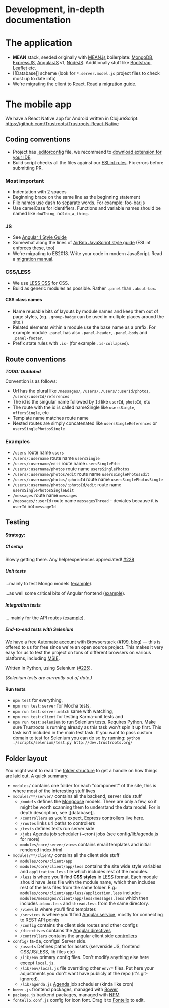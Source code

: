 # Development, in-depth documentation

# The application

- **MEAN** stack, seeded originally with [MEAN.js](http://meanjs.org/) boilerplate: [MongoDB](www.mongodb.org), [ExpressJS](http://expressjs.com/), [AngularJS](https://angularjs.org/) v1, [NodeJS](http://nodejs.org/). Additionally stuff like [Bootstrap](http://getbootstrap.com/), [Leaflet](http://leafletjs.com/) etc.
- [[Database]] scheme (look for `*.server.model.js` project files to check most up to date info)
- We're migrating the client to React. Read a [migration guide](React.md).

# The mobile app

We have a React Native app for Android written in ClojureScript: https://github.com/Trustroots/Trustroots-React-Native

## Coding conventions

- Project has [.editorconfig](https://github.com/Trustroots/trustroots/blob/master/.editorconfig) file, we recommend to [download extension for your IDE](http://editorconfig.org/#download).
- Build script checks all the files against our [ESLint rules](https://github.com/Trustroots/trustroots/blob/master/.eslintrc.js). Fix errors before submitting PR.

### Most important

- Indentation with 2 spaces
- Beginning brace on the same line as the beginning statement
- File names use dash to separate words. For example: foo-bar.js
- Use camelCase for identifiers. Functions and variable names should be named like `doAThing`, not `do_a_thing`.

### JS

- See [Angular 1 Style Guide](https://github.com/johnpapa/angular-styleguide/blob/master/a1/README.md)
- Somewhat along the lines of [AirBnb JavaScript style guide](https://github.com/airbnb/javascript) (ESLint enforces these, too)
- We're migrating to ES2018. Write your code in modern JavaScript. Read a [migration manual](ES2018.md).

### CSS/LESS

- We use [LESS CSS](http://lesscss.org/) for CSS.
- Build as generic modules as possible. Rather `.panel` than `.about-box`.

#### CSS class names

- Name reusable bits of layouts by module names and keep them out of page styles, (eg. `.group-badge` can be used in multiple places around the site.)
- Related elements within a module use the base name as a prefix. For example module `.panel` has also `.panel-header`, `.panel-body` and `.panel-footer`.
- Prefix state rules with `.is-` (for example `.is-collapsed`).

## Route conventions

_**TODO: Outdated**_

Convention is as follows:

- Url has the plural like `/messages/`, `/users/`, `/users/:userId/photos`, `/users/:userId/references`
- The id is the singular name followed by `Id` like `userId`, `photoId`, etc
- The route with the id is called nameSingle like `usersSingle`, `offersSingle`, etc
- Template name matches route name
- Nested routes are simply concatenated like `usersSingleReferences` or `usersSinglePhotosSingle`

### Examples

- `/users` route name `users`
- `/users/:username` route name `usersSingle`
- `/users/:username/edit` route name `usersSingleEdit`
- `/users/:username/photos` route name `usersSinglePhotos`
- `/users/:username/photos/edit` route name `usersSinglePhotosEdit`
- `/users/:username/photos/:photoId` route name `usersSinglePhotosSingle`
- `/users/:username/photos/:photoId/edit` route name `usersSinglePhotosSingleEdit`
- `/messages` route name `messages`
- `/messages/:userId` route name `messagesThread` - deviates because it is `userId` not `messageId`

## Testing

#### Strategy:

##### CI setup

Slowly getting there. Any help/experiences appreciated! [#228](https://github.com/Trustroots/trustroots/issues/228)

##### Unit tests

...mainly to test Mongo models ([example](https://github.com/Trustroots/trustroots/blob/master/modules/users/tests/server/user.server.model.tests.js)).

...as well some critical bits of Angular frontend ([example](https://github.com/Trustroots/trustroots/blob/master/modules/users/tests/client/authentication.client.controller.tests.js)).

##### Integration tests

... mainly for the API routes ([example](https://github.com/Trustroots/trustroots/blob/master/modules/messages/tests/server/message.server.routes.tests.js)).

##### End-to-end tests with Selenium

We have a free [Automate account](https://www.browserstack.com/automate) with Browserstack ([#199](https://github.com/Trustroots/trustroots/issues/199), [blog](http://ideas.trustroots.org/2015/04/07/selenium-browserstack-testing/)) — this is offered to us for free since we're an open source project. This makes it very easy for us to test the project on tons of different browsers on various platforms, including [MSIE](https://github.com/Trustroots/trustroots/issues/45).

Written in Python, using Selenium ([#225](https://github.com/Trustroots/trustroots/issues/225)).

_(Selenium tests are currently out of date.)_

#### Run tests

- `npm test` for everything,
- `npm run test:server` for Mocha tests,
- `npm run test:server:watch` same with watching,
- `npm run test:client` for testing Karma-unit tests and
- `npm run test:selenium` to run Selenium tests. Requires Python. Make sure Trustroots is running already as this task won't spin it up first. This task isn't included in the main test task. If you want to pass custom domain to test for Selenium you can do so by running: `python ./scripts/selenium/test.py http://dev.trustroots.org/`

## Folder layout

You might want to read the [folder structure](http://meanjs.org/docs.html#folder-structure) to get a handle on how things are laid out. A quick summary:

- `modules/` contains one folder for each "component" of the site, this is where most of the interesting stuff lives
- `modules/**/server/` contains all the backend, server side stuff
  - `/models` defines the [Mongoose](https://mongoosejs.com/) models. There are only a few, so it might be worth scanning them to understand the data model. For in depth description, see [[database]].
  - `/controllers` as you'd expect, Express controllers live here.
  - `/routes` links url paths to controllers
  - `/tests` defines tests run server side
  - `/jobs` [Agenda](https://www.npmjs.com/package/agenda) job scheduler (~cron) jobs (see config/lib/agenda.js for more)
  - `modules/core/server/views` contains email templates and initial rendered index.html
- `modules/**/client/` contains all the client side stuff
  - `modules/core/client/app`
  - `modules/core/client/app/less` contains the site wide style variables and `application.less` file which includes rest of the modules.
  - `/less` is where you'll find **CSS styles** in [LESS format](http://lesscss.org/). Each module should have .less file with the module name, which then includes rest of the less files from the same folder. E.g.: `modules/core/client/app/less/application.less` includes `modules/messages/client/app/less/messages.less` which then includes `inbox.less` and `thread.less` from the same directory.
  - `/views` is where you'll find templates
  - `/services` is where you'll find [Angular service](https://docs.angularjs.org/guide/services), mostly for connecting to REST API points
  - `/config` contains the client side routes and other configs
  - `/directives` contains the [Angular directives](https://docs.angularjs.org/guide/directive)
  - `/controllers` contains the angular client side [controllers](https://docs.angularjs.org/guide/controller)
- `config/` ta-da, configs! Server side.
  - `/assets` Defines paths for assets (serverside JS, frontend CSS/JS/LESS, lib files etc)
  - `/lib/env` primary config files. Don't modify anything else here except `local.js`.
  - `/lib/env/local.js` file overriding other `env/*` files. Put here your adjustments you don't want have publicly at the repo (it's git-ignored).
  - `/lib/agenda.js` [Agenda](https://www.npmjs.com/package/agenda) job scheduler (kinda like cron)
- `bower.js` frontend packages, managed with [Bower](http://bower.io/)
- `package.js` backend packages, managed with [NPM](https://www.npmjs.com/)
- `fontello.conf.js` config for icon font. Drag it to [Fontello](http://fontello.com/) to edit.
